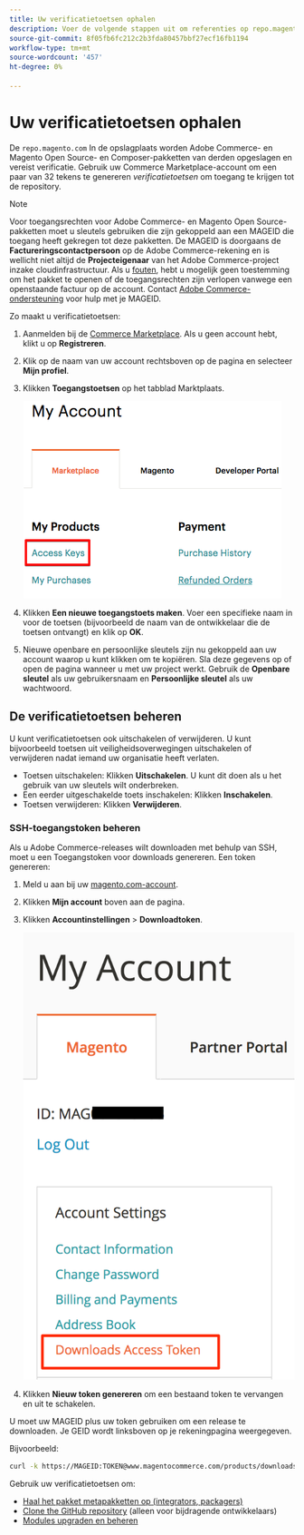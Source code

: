 ```yaml
---
title: Uw verificatietoetsen ophalen
description: Voer de volgende stappen uit om referenties op repo.magento.com op te halen en toegang te krijgen tot Adobe Commerce- en Magento Open Source Composer-pakketten.
source-git-commit: 8f05fb6fc212c2b3fda80457bbf27ecf16fb1194
workflow-type: tm+mt
source-wordcount: '457'
ht-degree: 0%

---
```



# Uw verificatietoetsen ophalen

De `repo.magento.com` In de opslagplaats worden Adobe Commerce- en Magento Open Source- en Composer-pakketten van derden opgeslagen en vereist verificatie. Gebruik uw Commerce Marketplace-account om een paar van 32 tekens te genereren *verificatietoetsen* om toegang te krijgen tot de repository.

>[!NOTE]
>
>Voor toegangsrechten voor Adobe Commerce- en Magento Open Source-pakketten moet u sleutels gebruiken die zijn gekoppeld aan een MAGEID die toegang heeft gekregen tot deze pakketten. De MAGEID is doorgaans de **Factureringscontactpersoon** op de Adobe Commerce-rekening en is wellicht niet altijd de **Projecteigenaar** van het Adobe Commerce-project inzake cloudinfrastructuur. Als u [fouten](https://support.magento.com/hc/en-us/articles/360040296392), hebt u mogelijk geen toestemming om het pakket te openen of de toegangsrechten zijn verlopen vanwege een openstaande factuur op de account. Contact [Adobe Commerce-ondersteuning](https://support.magento.com/hc/en-us) voor hulp met je MAGEID.

Zo maakt u verificatietoetsen:

1. Aanmelden bij de [Commerce Marketplace](https://marketplace.magento.com). Als u geen account hebt, klikt u op **Registreren**.
1. Klik op de naam van uw account rechtsboven op de pagina en selecteer **Mijn profiel**.

1. Klikken **Toegangstoetsen** op het tabblad Marktplaats.

   ![Krijg uw veilige toegangstoetsen op Commerce Marketplace](../../assets/installation/cloud_access-key.png)

1. Klikken **Een nieuwe toegangstoets maken**. Voer een specifieke naam in voor de toetsen (bijvoorbeeld de naam van de ontwikkelaar die de toetsen ontvangt) en klik op **OK**.

1. Nieuwe openbare en persoonlijke sleutels zijn nu gekoppeld aan uw account waarop u kunt klikken om te kopiëren. Sla deze gegevens op of open de pagina wanneer u met uw project werkt. Gebruik de **Openbare sleutel** als uw gebruikersnaam en **Persoonlijke sleutel** als uw wachtwoord.

## De verificatietoetsen beheren

U kunt verificatietoetsen ook uitschakelen of verwijderen. U kunt bijvoorbeeld toetsen uit veiligheidsoverwegingen uitschakelen of verwijderen nadat iemand uw organisatie heeft verlaten.

* Toetsen uitschakelen: Klikken **Uitschakelen**. U kunt dit doen als u het gebruik van uw sleutels wilt onderbreken.
* Een eerder uitgeschakelde toets inschakelen: Klikken **Inschakelen**.
* Toetsen verwijderen: Klikken **Verwijderen**.

### SSH-toegangstoken beheren

Als u Adobe Commerce-releases wilt downloaden met behulp van SSH, moet u een Toegangstoken voor downloads genereren. Een token genereren:

1. Meld u aan bij uw [magento.com-account](https://account.magento.com/customer/account/login).
1. Klikken **Mijn account** boven aan de pagina.
1. Klikken **Accountinstellingen** > **Downloadtoken**.

   ![Toegang tot uw toetsen](../../assets/installation/connect_keys1.png)

1. Klikken **Nieuw token genereren** om een bestaand token te vervangen en uit te schakelen.

U moet uw MAGEID plus uw token gebruiken om een release te downloaden. Je GEID wordt linksboven op je rekeningpagina weergegeven.

Bijvoorbeeld:

```bash
curl -k https://MAGEID:TOKEN@www.magentocommerce.com/products/downloads/info/help
```

Gebruik uw verificatietoetsen om:

* [Haal het pakket metapakketten op (integrators, packagers)](../composer.md)
* [Clone the GitHub repository](https://developer.adobe.com/commerce/contributor/guides/install/clone-repository/) (alleen voor bijdragende ontwikkelaars)
* [Modules upgraden en beheren](../../upgrade/modules/upgrade.md)
